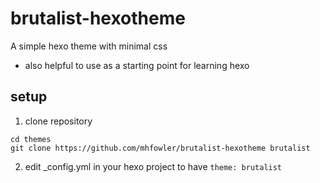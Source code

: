 # brutalist-hexotheme

A simple hexo theme with minimal css
- also helpful to use as a starting point for learning hexo

## setup

1. clone repository
```
cd themes
git clone https://github.com/mhfowler/brutalist-hexotheme brutalist
```
2. edit _config.yml in your hexo project to have `theme: brutalist`
